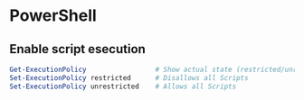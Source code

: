 # PowerShell

## Enable script esecution
```PowerShell
Get-ExecutionPolicy                 # Show actual state (restricted/unrestricted)
Set-ExecutionPolicy restricted      # Disallows all Scripts
Set-ExecutionPolicy unrestricted    # Allows all Scripts
```
